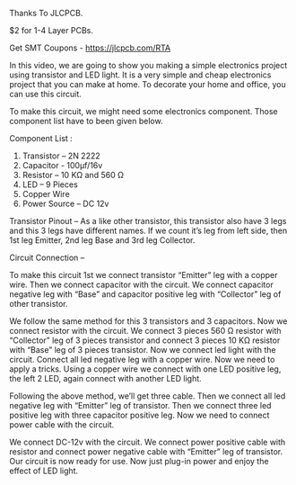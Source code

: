 Thanks To JLCPCB.

$2 for 1-4 Layer PCBs.

Get SMT Coupons - https://jlcpcb.com/RTA



In this video, we are going to show you making a simple electronics project using transistor and LED light. It is a very simple and cheap electronics project that you can make at home. To decorate your home and office, you can use this circuit.



To make this circuit, we might need some electronics component. Those component list have to been given below.



Component List :
1. Transistor – 2N 2222
2. Capacitor - 100µf/16v
3. Resistor – 10 KΩ and 560 Ω
4. LED – 9 Pieces
5. Copper Wire
6. Power Source – DC 12v 




Transistor Pinout – As a like other transistor, this transistor also have 3 legs and this 3 legs have different names. If we count it’s leg from left side, then 1st leg Emitter, 2nd leg Base and 3rd leg Collector.




Circuit Connection – 


To make this circuit 1st we connect transistor “Emitter” leg with a copper wire. Then we connect capacitor with the circuit. We connect capacitor negative leg with “Base” and capacitor positive leg with “Collector” leg of other transistor.

We follow the same method for this 3 transistors and 3 capacitors. Now we connect resistor with the circuit. We connect 3 pieces 560 Ω resistor with “Collector” leg of 3 pieces transistor and connect 3 pieces 10 KΩ resistor with “Base” leg of 3 pieces transistor.
Now we connect led light with the circuit. Connect all led negative leg with a copper wire. Now we need to apply a tricks. Using a copper wire we connect with one LED positive leg, the left 2 LED, again connect with another LED light.

Following the above method, we’ll get three cable. Then we connect all led negative leg with “Emitter” leg of transistor. Then we connect three led positive leg with three capacitor positive leg. Now we need to connect power cable with the circuit.

We connect DC-12v  with the circuit. We connect power positive cable with resistor and connect power negative cable with “Emitter” leg of transistor.
Our circuit is now ready for use. Now just plug-in power and enjoy the effect of LED light.
